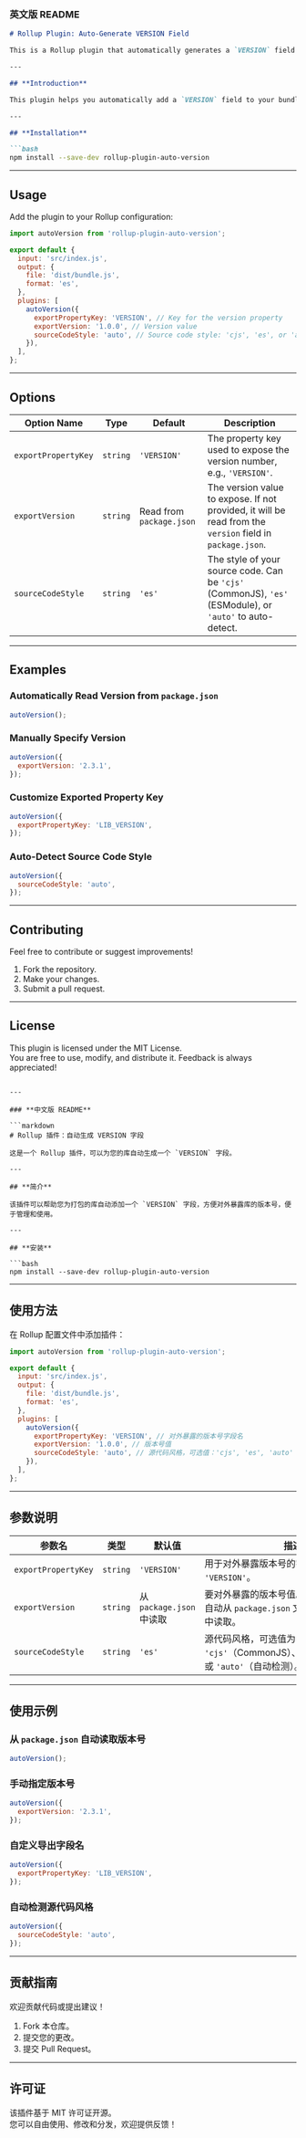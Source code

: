 ### **英文版 README**

```markdown
# Rollup Plugin: Auto-Generate VERSION Field

This is a Rollup plugin that automatically generates a `VERSION` field for your library.

---

## **Introduction**

This plugin helps you automatically add a `VERSION` field to your bundled library. The `VERSION` field can be exposed in your library for better version tracking and external use.

---

## **Installation**

```bash
npm install --save-dev rollup-plugin-auto-version
```

---

## **Usage**

Add the plugin to your Rollup configuration:

```javascript
import autoVersion from 'rollup-plugin-auto-version';

export default {
  input: 'src/index.js',
  output: {
    file: 'dist/bundle.js',
    format: 'es',
  },
  plugins: [
    autoVersion({
      exportPropertyKey: 'VERSION', // Key for the version property
      exportVersion: '1.0.0', // Version value
      sourceCodeStyle: 'auto', // Source code style: 'cjs', 'es', or 'auto'
    }),
  ],
};
```

---

## **Options**

| Option Name          | Type     | Default              | Description                                                                 |
|----------------------|----------|----------------------|-----------------------------------------------------------------------------|
| `exportPropertyKey`  | `string` | `'VERSION'`          | The property key used to expose the version number, e.g., `'VERSION'`.      |
| `exportVersion`      | `string` | Read from `package.json` | The version value to expose. If not provided, it will be read from the `version` field in `package.json`. |
| `sourceCodeStyle`    | `string` | `'es'`               | The style of your source code. Can be `'cjs'` (CommonJS), `'es'` (ESModule), or `'auto'` to auto-detect. |

---

## **Examples**

### Automatically Read Version from `package.json`

```javascript
autoVersion();
```

### Manually Specify Version

```javascript
autoVersion({
  exportVersion: '2.3.1',
});
```

### Customize Exported Property Key

```javascript
autoVersion({
  exportPropertyKey: 'LIB_VERSION',
});
```

### Auto-Detect Source Code Style

```javascript
autoVersion({
  sourceCodeStyle: 'auto',
});
```

---

## **Contributing**

Feel free to contribute or suggest improvements!

1. Fork the repository.
2. Make your changes.
3. Submit a pull request.

---

## **License**

This plugin is licensed under the MIT License.  
You are free to use, modify, and distribute it. Feedback is always appreciated!
```

---

### **中文版 README**

```markdown
# Rollup 插件：自动生成 VERSION 字段

这是一个 Rollup 插件，可以为您的库自动生成一个 `VERSION` 字段。

---

## **简介**

该插件可以帮助您为打包的库自动添加一个 `VERSION` 字段，方便对外暴露库的版本号，便于管理和使用。

---

## **安装**

```bash
npm install --save-dev rollup-plugin-auto-version
```

---

## **使用方法**

在 Rollup 配置文件中添加插件：

```javascript
import autoVersion from 'rollup-plugin-auto-version';

export default {
  input: 'src/index.js',
  output: {
    file: 'dist/bundle.js',
    format: 'es',
  },
  plugins: [
    autoVersion({
      exportPropertyKey: 'VERSION', // 对外暴露的版本号字段名
      exportVersion: '1.0.0', // 版本号值
      sourceCodeStyle: 'auto', // 源代码风格，可选值：'cjs', 'es', 'auto'
    }),
  ],
};
```

---

## **参数说明**

| 参数名              | 类型       | 默认值                  | 描述                                                                                     |
|---------------------|------------|-------------------------|------------------------------------------------------------------------------------------|
| `exportPropertyKey` | `string`   | `'VERSION'`             | 用于对外暴露版本号的字段名，例如 `'VERSION'`。                                           |
| `exportVersion`     | `string`   | 从 `package.json` 中读取 | 要对外暴露的版本号值。如果未提供，则会自动从 `package.json` 文件的 `version` 字段中读取。 |
| `sourceCodeStyle`   | `string`   | `'es'`                  | 源代码风格，可选值为 `'cjs'`（CommonJS）、`'es'`（ESModule）或 `'auto'`（自动检测）。     |

---

## **使用示例**

### 从 `package.json` 自动读取版本号

```javascript
autoVersion();
```

### 手动指定版本号

```javascript
autoVersion({
  exportVersion: '2.3.1',
});
```

### 自定义导出字段名

```javascript
autoVersion({
  exportPropertyKey: 'LIB_VERSION',
});
```

### 自动检测源代码风格

```javascript
autoVersion({
  sourceCodeStyle: 'auto',
});
```

---

## **贡献指南**

欢迎贡献代码或提出建议！

1. Fork 本仓库。
2. 提交您的更改。
3. 提交 Pull Request。

---

## **许可证**

该插件基于 MIT 许可证开源。  
您可以自由使用、修改和分发，欢迎提供反馈！
```